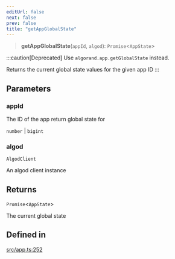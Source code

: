 ```yaml
---
editUrl: false
next: false
prev: false
title: "getAppGlobalState"
---
```


> **getAppGlobalState**(`appId`, `algod`): `Promise`\<`AppState`\>

:::caution[Deprecated]
Use `algorand.app.getGlobalState` instead.

Returns the current global state values for the given app ID
:::

## Parameters

### appId

The ID of the app return global state for

`number` | `bigint`

### algod

`AlgodClient`

An algod client instance

## Returns

`Promise`\<`AppState`\>

The current global state

## Defined in

[src/app.ts:252](https://github.com/algorandfoundation/algokit-utils-ts/blob/e57e96ab17213653e656688e8d7251c0107554cf/src/app.ts#L252)
